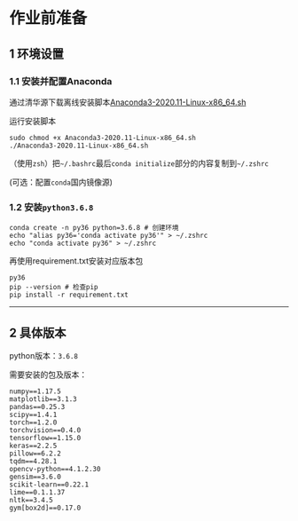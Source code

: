 # 作业前准备

## 1 环境设置
### 1.1 安装并配置Anaconda
通过清华源下载离线安装脚本[Anaconda3-2020.11-Linux-x86_64.sh](https://mirrors.tuna.tsinghua.edu.cn/anaconda/archive/Anaconda3-2020.11-Linux-x86_64.sh)

运行安装脚本
```shell
sudo chmod +x Anaconda3-2020.11-Linux-x86_64.sh
./Anaconda3-2020.11-Linux-x86_64.sh
```

（使用`zsh`）把`~/.bashrc`最后`conda initialize`部分的内容复制到`~/.zshrc`

(可选：配置`conda`国内镜像源)

### 1.2 安装`python3.6.8`

```shell
conda create -n py36 python=3.6.8 # 创建环境
echo "alias py36='conda activate py36'" > ~/.zshrc
echo "conda activate py36" > ~/.zshrc
```
再使用requirement.txt安装对应版本包
```shell
py36
pip --version # 检查pip
pip install -r requirement.txt
```
------------------------------------------------

## 2 具体版本

python版本：`3.6.8`

需要安装的包及版本：
```
numpy==1.17.5
matplotlib==3.1.3
pandas==0.25.3
scipy==1.4.1
torch==1.2.0
torchvision==0.4.0
tensorflow==1.15.0
keras==2.2.5
pillow==6.2.2
tqdm==4.28.1
opencv-python==4.1.2.30
gensim==3.6.0
scikit-learn==0.22.1
lime==0.1.1.37
nltk==3.4.5
gym[box2d]==0.17.0
```
